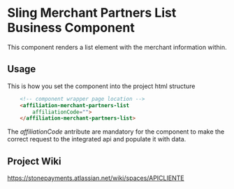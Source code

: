 # Sling Merchant Partners List Business Component

This component renders a list element with the merchant information within.

## Usage

This is how you set the component into the project html structure

```html
    <!-- component wrapper page location -->
    <affiliation-merchant-partners-list
        affiliationCode="">
    </affiliation-merchant-partners-list>
```

The *affiliationCode* antribute are mandatory for the component to make the correct request to the integrated api and populate it with data.

## Project Wiki

https://stonepayments.atlassian.net/wiki/spaces/APICLIENTE

